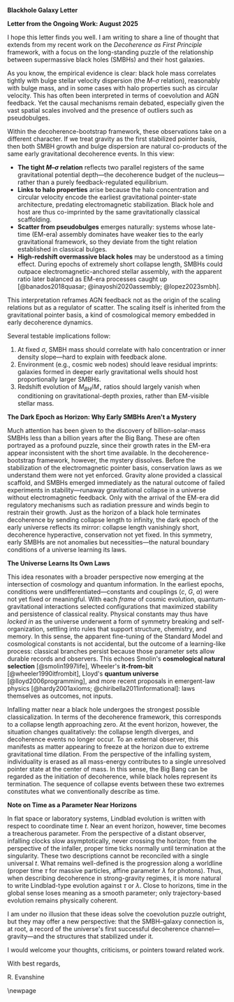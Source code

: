 **Blackhole Galaxy Letter**

**Letter from the Ongoing Work: August 2025**

I hope this letter finds you well. I am writing to share a line of thought that extends from my recent work on the *Decoherence as First Principle* framework, with a focus on the long-standing puzzle of the relationship between supermassive black holes (SMBHs) and their host galaxies.

As you know, the empirical evidence is clear: black hole mass correlates tightly with bulge stellar velocity dispersion (the $M$–$\sigma$ relation), reasonably with bulge mass, and in some cases with halo properties such as circular velocity. This has often been interpreted in terms of coevolution and AGN feedback. Yet the causal mechanisms remain debated, especially given the vast spatial scales involved and the presence of outliers such as pseudobulges.

Within the decoherence-bootstrap framework, these observations take on a different character. If we treat gravity as the first stabilized pointer basis, then both SMBH growth and bulge dispersion are natural co-products of the same early gravitational decoherence events. In this view:

- **The tight $M$–$\sigma$ relation** reflects two parallel registers of the same gravitational potential depth—the decoherence budget of the nucleus—rather than a purely feedback-regulated equilibrium.
- **Links to halo properties** arise because the halo concentration and circular velocity encode the earliest gravitational pointer-state architecture, predating electromagnetic stabilization. Black hole and host are thus co-imprinted by the same gravitationally classical scaffolding.
- **Scatter from pseudobulges** emerges naturally: systems whose late-time (EM-era) assembly dominates have weaker ties to the early gravitational framework, so they deviate from the tight relation established in classical bulges.
- **High-redshift overmassive black holes** may be understood as a timing effect. During epochs of extremely short collapse length, SMBHs could outpace electromagnetic-anchored stellar assembly, with the apparent ratio later balanced as EM-era processes caught up [@banados2018quasar; @inayoshi2020assembly; @lopez2023smbh].

This interpretation reframes AGN feedback not as the origin of the scaling relations but as a regulator of scatter. The scaling itself is inherited from the gravitational pointer basis, a kind of cosmological memory embedded in early decoherence dynamics.

Several testable implications follow:

1. At fixed $\sigma$, SMBH mass should correlate with halo concentration or inner density slope—hard to explain with feedback alone.
2. Environment (e.g., cosmic web nodes) should leave residual imprints: galaxies formed in deeper early gravitational wells should host proportionally larger SMBHs.
3. Redshift evolution of $M_{BH}/M_\star$ ratios should largely vanish when conditioning on gravitational-depth proxies, rather than EM-visible stellar mass.

**The Dark Epoch as Horizon: Why Early SMBHs Aren't a Mystery**

Much attention has been given to the discovery of billion-solar-mass SMBHs less than a billion years after the Big Bang. These are often portrayed as a profound puzzle, since their growth rates in the EM-era appear inconsistent with the short time available. In the decoherence-bootstrap framework, however, the mystery dissolves. Before the stabilization of the electromagnetic pointer basis, conservation laws as we understand them were not yet enforced. Gravity alone provided a classical scaffold, and SMBHs emerged immediately as the natural outcome of failed experiments in stability—runaway gravitational collapse in a universe without electromagnetic feedback. Only with the arrival of the EM-era did regulatory mechanisms such as radiation pressure and winds begin to restrain their growth. Just as the horizon of a black hole terminates decoherence by sending collapse length to infinity, the dark epoch of the early universe reflects its mirror: collapse length vanishingly short, decoherence hyperactive, conservation not yet fixed. In this symmetry, early SMBHs are not anomalies but necessities—the natural boundary conditions of a universe learning its laws.

**The Universe Learns Its Own Laws**

This idea resonates with a broader perspective now emerging at the intersection of cosmology and quantum information. In the earliest epochs, conditions were undifferentiated—constants and couplings ($c$, $G$, $\alpha$) were not yet fixed or meaningful. With each *frame* of cosmic evolution, quantum-gravitational interactions selected configurations that maximized stability and persistence of classical reality. Physical constants may thus have *locked in* as the universe underwent a form of symmetry breaking and self-organization, settling into rules that support structure, chemistry, and memory. In this sense, the apparent fine-tuning of the Standard Model and cosmological constants is not accidental, but the outcome of a learning-like process: classical branches persist because those parameter sets allow durable records and observers. This echoes Smolin's **cosmological natural selection** [@smolin1997life], Wheeler's **it-from-bit** [@wheeler1990itfrombit], Lloyd's **quantum universe** [@lloyd2006programming], and more recent proposals in emergent-law physics [@hardy2001axioms; @chiribella2011informational]: laws themselves as outcomes, not inputs.

Infalling matter near a black hole undergoes the strongest possible classicalization. In terms of the decoherence framework, this corresponds to a collapse length approaching zero. At the event horizon, however, the situation changes qualitatively: the collapse length diverges, and decoherence events no longer occur. To an external observer, this manifests as matter appearing to freeze at the horizon due to extreme gravitational time dilation. From the perspective of the infalling system, individuality is erased as all mass-energy contributes to a single unresolved pointer state at the center of mass. In this sense, the Big Bang can be regarded as the initiation of decoherence, while black holes represent its termination. The sequence of collapse events between these two extremes constitutes what we conventionally describe as time.

**Note on Time as a Parameter Near Horizons**

In flat space or laboratory systems, Lindblad evolution is written with respect to coordinate time $t$. Near an event horizon, however, time becomes a treacherous parameter. From the perspective of a distant observer, infalling clocks slow asymptotically, never crossing the horizon; from the perspective of the infaller, proper time ticks normally until termination at the singularity. These two descriptions cannot be reconciled with a single universal $t$. What remains well-defined is the progression along a worldline (proper time $\tau$ for massive particles, affine parameter $\lambda$ for photons). Thus, when describing decoherence in strong-gravity regimes, it is more natural to write Lindblad-type evolution against $\tau$ or $\lambda$. Close to horizons, time in the global sense loses meaning as a smooth parameter; only trajectory-based evolution remains physically coherent.

I am under no illusion that these ideas solve the coevolution puzzle outright, but they may offer a new perspective: that the SMBH–galaxy connection is, at root, a record of the universe's first successful decoherence channel—gravity—and the structures that stabilized under it.

I would welcome your thoughts, criticisms, or pointers toward related work.

With best regards,

R. Evanshine

\newpage
